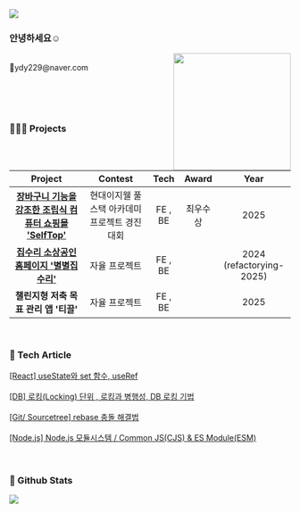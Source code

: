 <div align= "left">
    <img src="https://capsule-render.vercel.app/api?type=waving&color=0:ffcaca,100:fefbfb&height=120&width=400&text=&animation=&fontColor=000000&fontSize=70" />
</div>




### 안녕하세요☺️ 
<img src="https://github.com/user-attachments/assets/99fb28dc-19d1-4ff1-adbc-f4725aa647a1" width="210" height="210" align="right" />     


<br>
💌ydy229@naver.com </samp> 
<br>
<br>
<br>
<br>
<br>



### 👩🏻‍💻 Projects
|Project|Contest|Tech| Award |Year|
|:---:|:---:|:---:|:---:|:---:|
|[<b>장바구니 기능을 강조한 조립식 컴퓨터 쇼핑몰 'SelfTop'<b>](https://github.com/Dipory-Dev/SelfTop)| 현대이지웰 풀스택 아카데미 프로젝트 경진대회 | FE , BE |  최우수상  | 2025 |
|[<b>집수리 소상공인 홈페이지 '별별집수리'<b>](https://github.com/soonybutter/com.com.star)| 자율 프로젝트 | FE , BE |    | 2024 <br>(refactorying-2025) |
|<b>챌린지형 저축 목표 관리 앱 '티끌'<b>| 자율 프로젝트 | FE , BE |    | 2025 |
  

&nbsp;




### 🌼 Tech Article
[[React] useState와 set 함수, useRef](https://soonybutter.tistory.com/122) <br><br>
[[DB] 로킹(Locking) 단위 , 로킹과 병행성, DB 로킹 기법](https://soonybutter.tistory.com/113)<br><br>
[[Git/ Sourcetree] rebase 충돌 해결법](https://soonybutter.tistory.com/103)<br><br>
[[Node.js] Node.js 모듈시스템 / Common JS(CJS) & ES Module(ESM)](https://soonybutter.tistory.com/120)<br><br>
&nbsp;&nbsp;&nbsp;


### 🏅 Github Stats
<div style="text-align: left;"> 
    <div align= "left"> 
        <img src="https://github-readme-stats.vercel.app/api/top-langs/?username=soonybutter&layout=compact&bg_color=60,ffffff,ffffff&title_color=dfaaaa&text_color=dfaaaa"/> 
    </div> 
</div>

<br>
<br>
<br>

    
    

